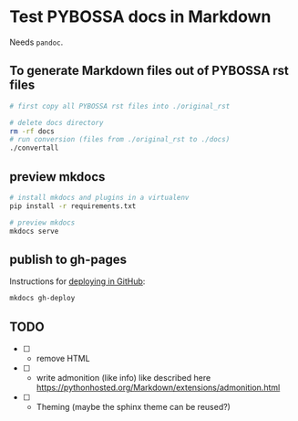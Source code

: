 # Test PYBOSSA docs in Markdown

Needs `pandoc`.

## To generate Markdown files out of PYBOSSA rst files
```bash
# first copy all PYBOSSA rst files into ./original_rst

# delete docs directory
rm -rf docs
# run conversion (files from ./original_rst to ./docs)
./convertall
```

## preview mkdocs

```bash
# install mkdocs and plugins in a virtualenv
pip install -r requirements.txt

# preview mkdocs
mkdocs serve
```

## publish to gh-pages

Instructions for [deploying in GitHub](http://www.mkdocs.org/user-guide/deploying-your-docs/):

```bash
mkdocs gh-deploy
```


## TODO

* [ ] - remove HTML
* [ ] - write admonition (like info) like described here <https://pythonhosted.org/Markdown/extensions/admonition.html>
* [ ] - Theming (maybe the sphinx theme can be reused?)